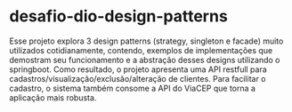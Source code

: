 # desafio-dio-design-patterns

Esse projeto explora 3 design patterns  (strategy, singleton e facade) muito utilizados cotidianamente, contendo, exemplos de implementações que demostram seu funcionamento e a abstração desses designs utilizando o springboot. Como resultado, o projeto apresenta uma API restfull para cadastros/visualização/exclusão/alteração de clientes. Para facilitar o cadastro, o sistema também consome a API do ViaCEP que torna a aplicação mais robusta.
